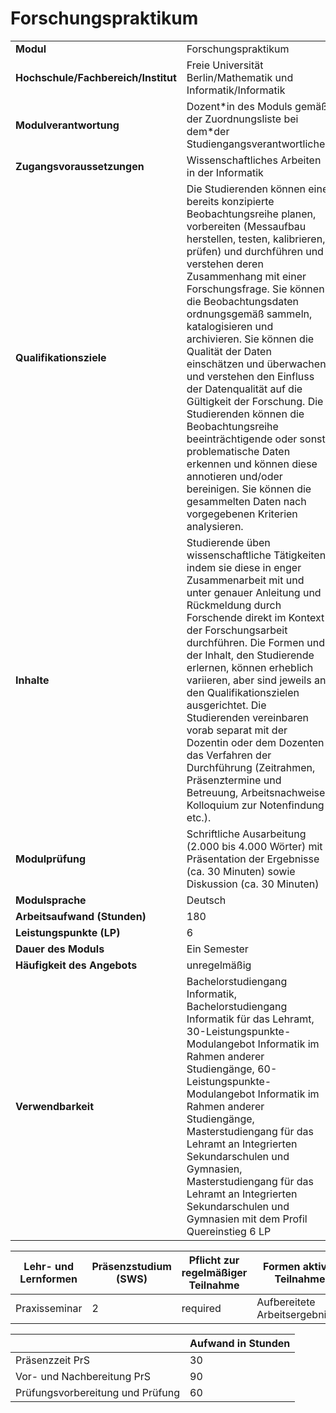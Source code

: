 # Forschungspraktikum

| | |
|-|-|
|**Modul**                           | Forschungspraktikum |
|**Hochschule/Fachbereich/Institut** | Freie Universität Berlin/Mathematik und Informatik/Informatik |
|**Modulverantwortung**              | Dozent\*in des Moduls gemäß der Zuordnungsliste bei dem\*der Studiengangsverantwortlichen |
|**Zugangsvoraussetzungen**          | Wissenschaftliches Arbeiten in der Informatik |
|**Qualifikationsziele**             | Die Studierenden können eine bereits konzipierte Beobachtungsreihe planen, vorbereiten (Messaufbau herstellen, testen, kalibrieren, prüfen) und durchführen und verstehen deren Zusammenhang mit einer Forschungsfrage. Sie können die Beobachtungsdaten ordnungsgemäß sammeln, katalogisieren und archivieren. Sie können die Qualität der Daten einschätzen und überwachen und verstehen den Einfluss der Datenqualität auf die Gültigkeit der Forschung. Die Studierenden können die Beobachtungsreihe beeinträchtigende oder sonst problematische Daten erkennen und können diese annotieren und/oder bereinigen. Sie können die gesammelten Daten nach vorgegebenen Kriterien analysieren. |
|**Inhalte**                         | Studierende üben wissenschaftliche Tätigkeiten, indem sie diese in enger Zusammenarbeit mit und unter genauer Anleitung und Rückmeldung durch Forschende direkt im Kontext der Forschungsarbeit durchführen. Die Formen und der Inhalt, den Studierende erlernen, können erheblich variieren, aber sind jeweils an den Qualifikationszielen ausgerichtet. Die Studierenden vereinbaren vorab separat mit der Dozentin oder dem Dozenten das Verfahren der Durchführung (Zeitrahmen, Präsenztermine und Betreuung, Arbeitsnachweise, Kolloquium zur Notenfindung etc.). |
|**Modulprüfung**                    | Schriftliche Ausarbeitung (2.000 bis 4.000 Wörter) mit Präsentation der Ergebnisse (ca. 30 Minuten) sowie Diskussion (ca. 30 Minuten) |
|**Modulsprache**                    | Deutsch |
|**Arbeitsaufwand (Stunden)**        | 180|
|**Leistungspunkte (LP)**            | 6 |
|**Dauer des Moduls**                | Ein Semester |
|**Häufigkeit des Angebots**         | unregelmäßig |
|**Verwendbarkeit**                  | Bachelorstudiengang Informatik, Bachelorstudiengang Informatik für das Lehramt, 30-Leistungspunkte-Modulangebot Informatik im Rahmen anderer Studiengänge, 60-Leistungspunkte-Modulangebot Informatik im Rahmen anderer Studiengänge, Masterstudiengang für das Lehramt an Integrierten Sekundarschulen und Gymnasien, Masterstudiengang für das Lehramt an Integrierten Sekundarschulen und Gymnasien mit dem Profil Quereinstieg 6 LP |

| Lehr- und Lernformen | Präsenzstudium <br> (SWS) | Pflicht zur regelmäßiger Teilnahme | Formen aktiver Teilnahme |
| ---------------------|---------------------------|------------------------------------|------------------------- |
| Praxisseminar | 2 | required | Aufbereitete Arbeitsergebnisse |

|   | Aufwand in Stunden |
| - |--------------------|
| Präsenzzeit PrS | 30 |
| Vor- und Nachbereitung PrS | 90 |
| Prüfungsvorbereitung und Prüfung | 60 |
